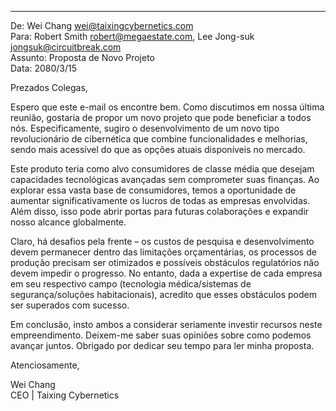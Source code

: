 
---

De: Wei Chang <wei@taixingcybernetics.com>  
Para: Robert Smith <robert@megaestate.com>, Lee Jong-suk <jongsuk@circuitbreak.com>  
Assunto: Proposta de Novo Projeto  
Data: 2080/3/15

Prezados Colegas,

Espero que este e-mail os encontre bem. Como discutimos em nossa última reunião, gostaria de propor um novo projeto que pode beneficiar a todos nós. Especificamente, sugiro o desenvolvimento de um novo tipo revolucionário de cibernética que combine funcionalidades e melhorias, sendo mais acessível do que as opções atuais disponíveis no mercado.

Este produto teria como alvo consumidores de classe média que desejam capacidades tecnológicas avançadas sem comprometer suas finanças. Ao explorar essa vasta base de consumidores, temos a oportunidade de aumentar significativamente os lucros de todas as empresas envolvidas. Além disso, isso pode abrir portas para futuras colaborações e expandir nosso alcance globalmente.

Claro, há desafios pela frente – os custos de pesquisa e desenvolvimento devem permanecer dentro das limitações orçamentárias, os processos de produção precisam ser otimizados e possíveis obstáculos regulatórios não devem impedir o progresso. No entanto, dada a expertise de cada empresa em seu respectivo campo (tecnologia médica/sistemas de segurança/soluções habitacionais), acredito que esses obstáculos podem ser superados com sucesso.

Em conclusão, insto ambos a considerar seriamente investir recursos neste empreendimento. Deixem-me saber suas opiniões sobre como podemos avançar juntos. Obrigado por dedicar seu tempo para ler minha proposta.

Atenciosamente,

Wei Chang  
CEO | Taixing Cybernetics
